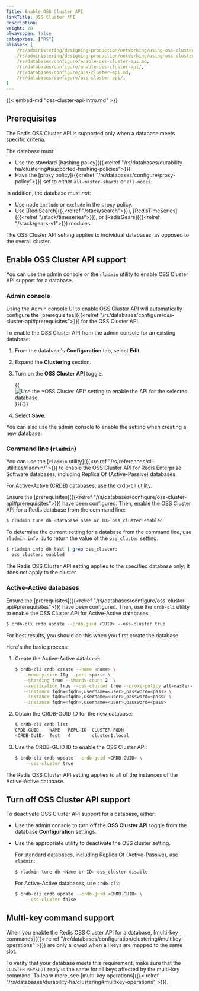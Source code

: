 ```yaml
---
Title: Enable OSS Cluster API
linkTitle: OSS Cluster API
description:
weight: 20
alwaysopen: false
categories: ["RS"]
aliases: [
    /rs/administering/designing-production/networking/using-oss-cluster-api.md,
    /rs/administering/designing-production/networking/using-oss-cluster-api/,
    /rs/databases/configure/enable-oss-cluster-api.md,
    /rs/databases/configure/enable-oss-cluster-api/,
    /rs/databases/configure/oss-cluster-api.md,
    /rs/databases/configure/oss-cluster-api/,
]
---
```

{{< embed-md "oss-cluster-api-intro.md"  >}}

## Prerequisites

The Redis OSS Cluster API is supported only when a database meets specific criteria.  

The database must:

- Use the standard [hashing policy]({{<relref "/rs/databases/durability-ha/clustering#supported-hashing-policies">}}).
- Have the [proxy policy]({{<relref "/rs/databases/configure/proxy-policy">}}) set to either `all-master-shards` or `all-nodes`.

In addition, the database must _not_:

- Use node `include` or `exclude` in the proxy policy.
- Use [RediSearch]({{<relref "/stack/search">}}), [RedisTimeSeries]({{<relref "/stack/timeseries">}}), or [RedisGears]({{<relref "/stack/gears-v1">}}) modules.

The OSS Cluster API setting applies to individual databases, as opposed to the overall cluster.

## Enable OSS Cluster API support

You can use the admin console or the `rladmin` utility to enable OSS Cluster API support for a database.

### Admin console

Using the Admin console UI to enable OSS Cluster API will automatically configure the [prerequisites]({{<relref "/rs/databases/configure/oss-cluster-api#prerequisites">}}) for the OSS Cluster API.

To enable the OSS Cluster API from the admin console for an existing database:

1. From the database's **Configuration** tab, select **Edit**.

1. Expand the **Clustering** section.

1. Turn on the **OSS Cluster API** toggle.

    {{<image filename="images/rs/screenshots/databases/config-clustering-oss-cluster-api.png" alt="Use the *OSS Cluster API* setting to enable the API for the selected database.">}}{{</image>}}

1. Select **Save**.

You can also use the admin console to enable the setting when creating a new database.

### Command line (`rladmin`)

You can use the [`rladmin` utility]({{<relref "/rs/references/cli-utilities/rladmin/">}}) to enable the OSS Cluster API for Redis Enterprise Software databases, including Replica Of (Active-Passive) databases.

For Active-Active (CRDB) databases, [use the crdb-cli utility](#active-active-databases).

Ensure the [prerequisites]({{<relref "/rs/databases/configure/oss-cluster-api#prerequisites">}}) have been configured.  Then, enable the OSS Cluster API for a Redis database from the command line:

```sh
$ rladmin tune db <database name or ID> oss_cluster enabled
```

To determine the current setting for a database from the command line, use `rladmin info db` to return the value of the `oss_cluster` setting.

```sh
$ rladmin info db test | grep oss_cluster:
  oss_cluster: enabled
```

The Redis OSS Cluster API setting applies to the specified database only; it does not apply to the cluster.

### Active-Active databases

Ensure the [prerequisites]({{<relref "/rs/databases/configure/oss-cluster-api#prerequisites">}}) have been configured.  Then, use the `crdb-cli` utility to enable the OSS Cluster API for Active-Active databases:

```sh
$ crdb-cli crdb update --crdb-guid <GUID> --oss-cluster true
```

For best results, you should do this when you first create the database.  

Here's the basic process:

1. Create the Active-Active database: 

    ```sh
    $ crdb-cli crdb create --name <name> \
       --memory-size 10g --port <port> \
       --sharding true --shards-count 2  \
       --replication true --oss-cluster true --proxy-policy all-master-shards \
       --instance fqdn=<fqdn>,username=<user>,password=<pass> \
       --instance fqdn=<fqdn>,username=<user>,password=<pass> \
       --instance fqdn=<fqdn>,username=<user>,password=<pass>
    ```

1. Obtain the CRDB-GUID ID for the new database:

    ```sh
    $ crdb-cli crdb list
    CRDB-GUID    NAME   REPL-ID  CLUSTER-FQDN
    <CRDB-GUID>  Test   4        cluster1.local
    ```

1. Use the CRDB-GUID ID to enable the OSS Cluster API:

    ```sh
    $ crdb-cli crdb update --crdb-guid <CRDB-GUID> \
        --oss-cluster true
    ```

The Redis OSS Cluster API setting applies to all of the instances of the Active-Active database.

## Turn off OSS Cluster API support

To deactivate OSS Cluster API support for a database, either:

- Use the admin console to turn off the **OSS Cluster API** toggle from the database **Configuration** settings.

- Use the appropriate utility to deactivate the OSS cluster setting.

    For standard databases, including Replica Of (Active-Passive), use `rladmin`:

    ```sh
    $ rladmin tune db <Name or ID> oss_cluster disable
    ```

    For Active-Active databases, use `crdb-cli`:

    ```sh
    $ crdb-cli crdb update --crdb-guid <CRDB-GUID> \
        --oss-cluster false
    ```

## Multi-key command support

When you enable the Redis OSS Cluster API for a database, 
[multi-key commands]({{< relref "/rc/databases/configuration/clustering#multikey-operations" >}}) are only allowed when all keys are mapped to the same slot.

To verify that your database meets this requirement, make sure that the `CLUSTER KEYSLOT` reply is the same for all keys affected by the multi-key command.  To learn more, see [multi-key operations]({{< relref "/rs/databases/durability-ha/clustering#multikey-operations" >}}).
